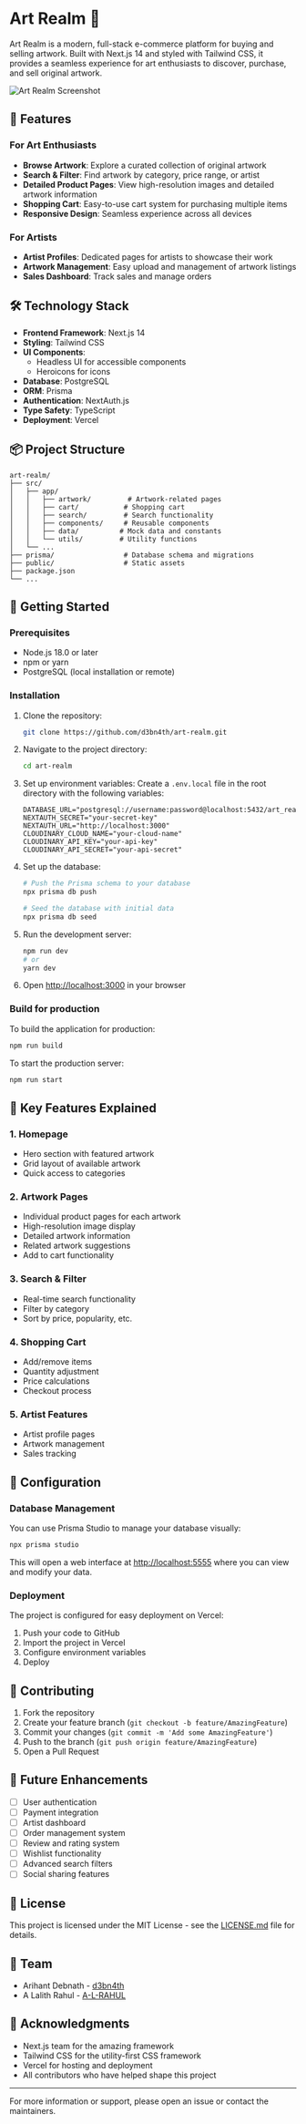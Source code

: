 # Art Realm 🎨

Art Realm is a modern, full-stack e-commerce platform for buying and selling artwork. Built with Next.js 14 and styled with Tailwind CSS, it provides a seamless experience for art enthusiasts to discover, purchase, and sell original artwork.

![Art Realm Screenshot](public/images/homepage.png)

## 🌟 Features

### For Art Enthusiasts

- **Browse Artwork**: Explore a curated collection of original artwork
- **Search & Filter**: Find artwork by category, price range, or artist
- **Detailed Product Pages**: View high-resolution images and detailed artwork information
- **Shopping Cart**: Easy-to-use cart system for purchasing multiple items
- **Responsive Design**: Seamless experience across all devices

### For Artists

- **Artist Profiles**: Dedicated pages for artists to showcase their work
- **Artwork Management**: Easy upload and management of artwork listings
- **Sales Dashboard**: Track sales and manage orders

## 🛠️ Technology Stack

- **Frontend Framework**: Next.js 14
- **Styling**: Tailwind CSS
- **UI Components**: 
  - Headless UI for accessible components
  - Heroicons for icons
- **Database**: PostgreSQL
- **ORM**: Prisma
- **Authentication**: NextAuth.js
- **Type Safety**: TypeScript
- **Deployment**: Vercel

## 📦 Project Structure

```
art-realm/
├── src/
│   ├── app/
│   │   ├── artwork/         # Artwork-related pages
│   │   ├── cart/           # Shopping cart
│   │   ├── search/         # Search functionality
│   │   ├── components/     # Reusable components
│   │   ├── data/          # Mock data and constants
│   │   └── utils/         # Utility functions
│   └── ...
├── prisma/                 # Database schema and migrations
├── public/                 # Static assets
├── package.json           
└── ...
```

## 🚀 Getting Started

### Prerequisites
- Node.js 18.0 or later
- npm or yarn
- PostgreSQL (local installation or remote)

### Installation

1. Clone the repository:
   ```bash
   git clone https://github.com/d3bn4th/art-realm.git
   ```

2. Navigate to the project directory:
   ```bash
   cd art-realm
   ```

3. Set up environment variables:
   Create a `.env.local` file in the root directory with the following variables:
   ```
   DATABASE_URL="postgresql://username:password@localhost:5432/art_realm"
   NEXTAUTH_SECRET="your-secret-key"
   NEXTAUTH_URL="http://localhost:3000"
   CLOUDINARY_CLOUD_NAME="your-cloud-name"
   CLOUDINARY_API_KEY="your-api-key"
   CLOUDINARY_API_SECRET="your-api-secret"
   ```

4. Set up the database:
   ```bash
   # Push the Prisma schema to your database
   npx prisma db push
   
   # Seed the database with initial data
   npx prisma db seed
   ```

5. Run the development server:
   ```bash
   npm run dev
   # or
   yarn dev
   ```

6. Open [http://localhost:3000](http://localhost:3000) in your browser

### Build for production

To build the application for production:

```bash
npm run build
```

To start the production server:

```bash
npm run start
```

## 📱 Key Features Explained

### 1. Homepage

- Hero section with featured artwork
- Grid layout of available artwork
- Quick access to categories

### 2. Artwork Pages

- Individual product pages for each artwork
- High-resolution image display
- Detailed artwork information
- Related artwork suggestions
- Add to cart functionality

### 3. Search & Filter

- Real-time search functionality
- Filter by category
- Sort by price, popularity, etc.

### 4. Shopping Cart

- Add/remove items
- Quantity adjustment
- Price calculations
- Checkout process

### 5. Artist Features

- Artist profile pages
- Artwork management
- Sales tracking

## 🔧 Configuration

### Database Management

You can use Prisma Studio to manage your database visually:

```bash
npx prisma studio
```

This will open a web interface at [http://localhost:5555](http://localhost:5555) where you can view and modify your data.

### Deployment

The project is configured for easy deployment on Vercel:
1. Push your code to GitHub
2. Import the project in Vercel
3. Configure environment variables
4. Deploy

## 🤝 Contributing

1. Fork the repository
2. Create your feature branch (`git checkout -b feature/AmazingFeature`)
3. Commit your changes (`git commit -m 'Add some AmazingFeature'`)
4. Push to the branch (`git push origin feature/AmazingFeature`)
5. Open a Pull Request

## 📝 Future Enhancements

- [ ] User authentication
- [ ] Payment integration
- [ ] Artist dashboard
- [ ] Order management system
- [ ] Review and rating system
- [ ] Wishlist functionality
- [ ] Advanced search filters
- [ ] Social sharing features

## 📄 License

This project is licensed under the MIT License - see the [LICENSE.md](LICENSE.md) file for details.

## 👥 Team

- Arihant Debnath - [d3bn4th](https://github.com/d3bn4th)
- A Lalith Rahul - [A-L-RAHUL](https://github.com/A-L-RAHUL)

## 🙏 Acknowledgments

- Next.js team for the amazing framework
- Tailwind CSS for the utility-first CSS framework
- Vercel for hosting and deployment
- All contributors who have helped shape this project

---

For more information or support, please open an issue or contact the maintainers.
